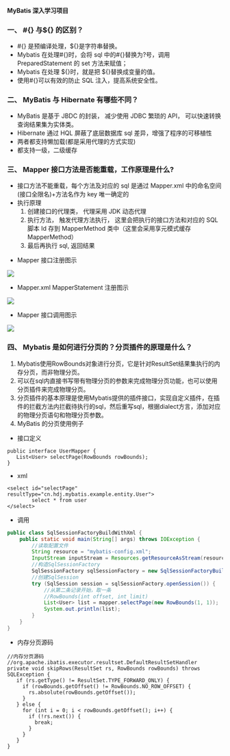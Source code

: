 #### MyBatis 深入学习项目

### 一、 #{} 与\${} 的区别？

- \#{} 是预编译处理，\${}是字符串替换。
- Mybatis 在处理#{}时，会将 sql 中的#{}替换为?号，调用 PreparedStatement 的 set 方法来赋值；
- Mybatis 在处理 ${}时，就是把 ${}替换成变量的值。
- 使用#{}可以有效的防止 SQL 注入，提高系统安全性。

### 二、 MyBatis 与 Hibernate 有哪些不同？

- MyBatis 是基于 JBDC 的封装， 减少使用 JDBC 繁琐的 API， 可以快速转换查询结果集为实体类。
- Hibernate 通过 HQL 屏蔽了底层数据库 sql 差异，增强了程序的可移植性
- 两者都支持懒加载(都是采用代理的方式实现)
- 都支持一级，二级缓存

### 三、 Mapper 接口方法是否能重载，工作原理是什么?

- 接口方法不能重载，每个方法及对应的 sql 是通过 Mapper.xml 中的命名空间(接口全限名)+方法名作为 key 唯一确定的
- 执行原理
  1. 创建接口的代理类， 代理采用 JDK 动态代理
  2. 执行方法， 触发代理方法执行， 这里会把执行的接口方法和对应的 SQL 脚本 Id 存到 MapperMethod 类中（这里会采用享元模式缓存 MapperMethod）
  3. 最后再执行 sql, 返回结果

* Mapper 接口注册图示

![](https://ftp.bmp.ovh/imgs/2020/07/a0867d588e2ad4c4.png)

- Mapper.xml MapperStatement 注册图示

![](https://ftp.bmp.ovh/imgs/2020/07/719ae0cfad62b352.png)

- Mapper 接口调用图示

![](https://ftp.bmp.ovh/imgs/2020/07/6c023df327b749ca.png)

### 四、 Mybatis 是如何进行分页的？分页插件的原理是什么？

1. Mybatis使用RowBounds对象进行分页，它是针对ResultSet结果集执行的内存分页，而非物理分页。
2. 可以在sql内直接书写带有物理分页的参数来完成物理分页功能，也可以使用分页插件来完成物理分页。
3. 分页插件的基本原理是使用Mybatis提供的插件接口，实现自定义插件，在插件的拦截方法内拦截待执行的sql，然后重写sql，根据dialect方言，添加对应的物理分页语句和物理分页参数。
4. MyBatis 的分页使用例子
- 接口定义
```
public interface UserMapper {
   List<User> selectPage(RowBounds rowBounds);
}
```
- xml
```
<select id="selectPage" resultType="cn.hdj.mybatis.example.entity.User">
        select * from user
</select>
```

- 调用
```java
public class SqlSessionFactoryBuildWithXml {
    public static void main(String[] args) throws IOException {
        //读取配置文件
        String resource = "mybatis-config.xml";
        InputStream inputStream = Resources.getResourceAsStream(resource);
        //构造SqlSessionFactory
        SqlSessionFactory sqlSessionFactory = new SqlSessionFactoryBuilder().build(inputStream);
        //创建SqlSession
        try (SqlSession session = sqlSessionFactory.openSession()) {
            //从第二条记录开始，取一条
            //RowBounds(int offset, int limit)
            List<User> list = mapper.selectPage(new RowBounds(1, 1));
            System.out.println(list);
        }
    }
}
```
- 内存分页源码
 ```
//内存分页源码
//org.apache.ibatis.executor.resultset.DefaultResultSetHandler
private void skipRows(ResultSet rs, RowBounds rowBounds) throws SQLException {
    if (rs.getType() != ResultSet.TYPE_FORWARD_ONLY) {
      if (rowBounds.getOffset() != RowBounds.NO_ROW_OFFSET) {
        rs.absolute(rowBounds.getOffset());
      }
    } else {
      for (int i = 0; i < rowBounds.getOffset(); i++) {
        if (!rs.next()) {
          break;
        }
      }
    }
}
```


